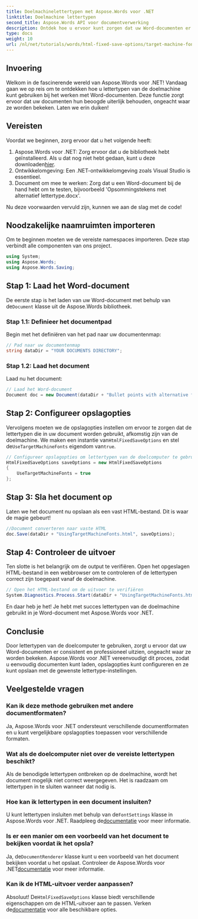 ```yaml
---
title: Doelmachinelettertypen met Aspose.Words voor .NET
linktitle: Doelmachine lettertypen
second_title: Aspose.Words API voor documentverwerking
description: Ontdek hoe u ervoor kunt zorgen dat uw Word-documenten er op verschillende platforms consistent uitzien door gebruik te maken van doelmachinelettertypen met Aspose.Words voor .NET.
type: docs
weight: 10
url: /nl/net/tutorials/words/html-fixed-save-options/target-machine-font/
---
```

## Invoering

Welkom in de fascinerende wereld van Aspose.Words voor .NET! Vandaag gaan we op reis om te ontdekken hoe u lettertypen van de doelmachine kunt gebruiken bij het werken met Word-documenten. Deze functie zorgt ervoor dat uw documenten hun beoogde uiterlijk behouden, ongeacht waar ze worden bekeken. Laten we erin duiken!

## Vereisten

Voordat we beginnen, zorg ervoor dat u het volgende heeft:

1.  Aspose.Words voor .NET: Zorg ervoor dat u de bibliotheek hebt geïnstalleerd. Als u dat nog niet hebt gedaan, kunt u deze downloaden[hier](https://releases.aspose.com/words/net/).
2. Ontwikkelomgeving: Een .NET-ontwikkelomgeving zoals Visual Studio is essentieel.
3. Document om mee te werken: Zorg dat u een Word-document bij de hand hebt om te testen, bijvoorbeeld 'Opsommingstekens met alternatief lettertype.docx'.

Nu deze voorwaarden vervuld zijn, kunnen we aan de slag met de code!

## Noodzakelijke naamruimten importeren

Om te beginnen moeten we de vereiste namespaces importeren. Deze stap verbindt alle componenten van ons project.

```csharp
using System;
using Aspose.Words;
using Aspose.Words.Saving;
```

## Stap 1: Laad het Word-document

 De eerste stap is het laden van uw Word-document met behulp van de`Document` klasse uit de Aspose.Words bibliotheek.

### Stap 1.1: Definieer het documentpad

Begin met het definiëren van het pad naar uw documentenmap:

```csharp
// Pad naar uw documentenmap
string dataDir = "YOUR DOCUMENTS DIRECTORY";
```

### Stap 1.2: Laad het document

Laad nu het document:

```csharp
// Laad het Word-document
Document doc = new Document(dataDir + "Bullet points with alternative font.docx");
```

## Stap 2: Configureer opslagopties

 Vervolgens moeten we de opslagopties instellen om ervoor te zorgen dat de lettertypen die in uw document worden gebruikt, afkomstig zijn van de doelmachine. We maken een instantie van`HtmlFixedSaveOptions` en stel de`UseTargetMachineFonts` eigendom van`true`.

```csharp
// Configureer opslagopties om lettertypen van de doelcomputer te gebruiken
HtmlFixedSaveOptions saveOptions = new HtmlFixedSaveOptions
{
    UseTargetMachineFonts = true
};
```

## Stap 3: Sla het document op

Laten we het document nu opslaan als een vast HTML-bestand. Dit is waar de magie gebeurt!

```csharp
//Document converteren naar vaste HTML
doc.Save(dataDir + "UsingTargetMachineFonts.html", saveOptions);
```

## Stap 4: Controleer de uitvoer

Ten slotte is het belangrijk om de output te verifiëren. Open het opgeslagen HTML-bestand in een webbrowser om te controleren of de lettertypen correct zijn toegepast vanaf de doelmachine.

```csharp
// Open het HTML-bestand om de uitvoer te verifiëren
System.Diagnostics.Process.Start(dataDir + "UsingTargetMachineFonts.html");
```

En daar heb je het! Je hebt met succes lettertypen van de doelmachine gebruikt in je Word-document met Aspose.Words voor .NET.

## Conclusie

Door lettertypen van de doelcomputer te gebruiken, zorgt u ervoor dat uw Word-documenten er consistent en professioneel uitzien, ongeacht waar ze worden bekeken. Aspose.Words voor .NET vereenvoudigt dit proces, zodat u eenvoudig documenten kunt laden, opslagopties kunt configureren en ze kunt opslaan met de gewenste lettertype-instellingen.

## Veelgestelde vragen

### Kan ik deze methode gebruiken met andere documentformaten?
Ja, Aspose.Words voor .NET ondersteunt verschillende documentformaten en u kunt vergelijkbare opslagopties toepassen voor verschillende formaten.

### Wat als de doelcomputer niet over de vereiste lettertypen beschikt?
Als de benodigde lettertypen ontbreken op de doelmachine, wordt het document mogelijk niet correct weergegeven. Het is raadzaam om lettertypen in te sluiten wanneer dat nodig is.

### Hoe kan ik lettertypen in een document insluiten?
 U kunt lettertypen insluiten met behulp van de`FontSettings` klasse in Aspose.Words voor .NET. Raadpleeg de[documentatie](https://reference.aspose.com/words/net/) voor meer informatie.

### Is er een manier om een voorbeeld van het document te bekijken voordat ik het opsla?
 Ja, de`DocumentRenderer` klasse kunt u een voorbeeld van het document bekijken voordat u het opslaat. Controleer de Aspose.Words voor .NET[documentatie](https://reference.aspose.com/words/net/) voor meer informatie.

### Kan ik de HTML-uitvoer verder aanpassen?
 Absoluut! De`HtmlFixedSaveOptions` klasse biedt verschillende eigenschappen om de HTML-uitvoer aan te passen. Verken de[documentatie](https://reference.aspose.com/words/net/) voor alle beschikbare opties.